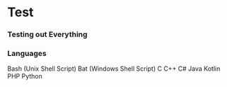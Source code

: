 # Test

### Testing out Everything

### Languages

Bash (Unix Shell Script)
Bat (Windows Shell Script)
C
C++
C#
Java
Kotlin 
PHP
Python